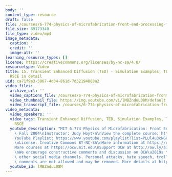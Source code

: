 ```yaml
---
body: ''
content_type: resource
draft: false
file: /courses/6-774-physics-of-microfabrication-front-end-processing-fall-2004/mit6_774f04_lec15_360p_16_9.mp4
file_size: 89173340
file_type: video/mp4
image_metadata:
  caption: ''
  credit: ''
  image-alt: ''
learning_resource_types: []
license: https://creativecommons.org/licenses/by-nc-sa/4.0/
resourcetype: Video
title: 15. Transient Enhanced Diffusion (TED) - Simulation Examples, TED Calculations,
  RSCE in detail
uid: ca71f9a3-5067-4d34-861d-7d32194888a2
video_files:
  archive_url: ''
  video_captions_file: /courses/6-774-physics-of-microfabrication-front-end-processing-fall-2004/1SYQFQEvgDtfhesvI1gnlrNLzHpjv3kUB_transcript.webvtt
  video_thumbnail_file: https://img.youtube.com/vi/lMBZnduL08M/default.jpg
  video_transcript_file: /courses/6-774-physics-of-microfabrication-front-end-processing-fall-2004/1SYQFQEvgDtfhesvI1gnlrNLzHpjv3kUB_transcript.pdf
video_metadata:
  video_speakers: ''
  video_tags: Transient Enhanced Diffusion, TED, Simulation Examples, TED Calculations,
    RSCE
  youtube_description: "MIT 6.774 Physics of Microfabrication: Front End Processing,\
    \ Fall 2004\nInstructor: Judy Hoyt\n\nView the complete course: https://ocw.mit.edu/courses/6-774-physics-of-microfabrication-front-end-processing-fall-2004/\n\
    YouTube Playlist: https://www.youtube.com/playlist?list=PLUl4u3cNGP61IMhYaHL_x-RzNUIDJD9XK\n\
    \nLicense: Creative Commons BY-NC-SA\nMore information at https://ocw.mit.edu/terms\n\
    More courses at https://ocw.mit.edu\nSupport OCW at http://ow.ly/a1If50zVRlQ\n\
    \nWe encourage constructive comments and discussion on OCW\u2019s YouTube and\
    \ other social media channels. Personal attacks, hate speech, trolling, and inappropriate\
    \ comments are not allowed and may be removed. More details at https://ocw.mit.edu/comments."
  youtube_id: lMBZnduL08M
---
```

